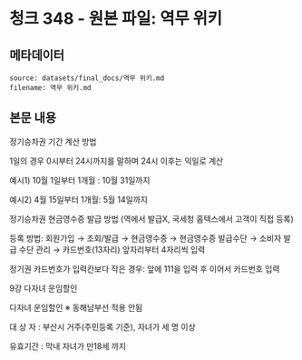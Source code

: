 # 청크 348 - 원본 파일: 역무 위키

## 메타데이터

```
source: datasets/final_docs/역무 위키.md
filename: 역무 위키.md
```

## 본문 내용

정기승차권 기간 계산 방법

1일의 경우 0시부터 24시까지를 말하며 24시 이후는 익일로 계산

예시1) 10월 1일부터 1개월 : 10월 31일까지

예시2) 4월 15일부터 1개월: 5월 14일까지

정기승차권 현금영수증 발급 방법 (역에서 발급X, 국세청 홈텍스에서 고객이 직접 등록)

등록 방법: 회원가입 → 조회/발급 → 현금영수증 → 현금영수증 발급수단 → 소비자 발급 수단 관리 → 카드번호(13자리) 앞자리부터 4자리씩 입력

정기권 카드번호가 입력칸보다 작은 경우: 앞에 111을 입력 후 이어서 카드번호 입력

9강 다자녀 운임할인

다자녀 운임할인 ※ 동해남부선 적용 안됨

대 상 자 : 부산시 거주(주민등록 기준), 자녀가 세 명 이상

유효기간 : 막내 자녀가 만18세 까지